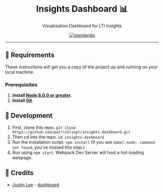 <h1 align="center">Insights Dashboard 📊</h1>
<p align="center">
  Visualization Dashboard for LTI Insights
</p>
<p align="center">
  <a href="https://standardjs.com">
    <img src="https://img.shields.io/badge/code_style-standard-brightgreen.svg"
      alt="standardjs" />
  </a>
</p>

---

## 🚩 Requirements

These instructions will get you a copy of the project up and running on your local machine.

### Prerequisites

1. **Install [Node 8.0.0 or greater](https://nodejs.org)**.
2. **Install [Git](https://git-scm.com/downloads)**.

## 🚧 Development

1. First, clone this repo. `git clone https://github.com/patricklinpl/insights-dashboard.git`
2. Then cd into the repo. `cd insights-dashboard`
3. Run the installation script. `npm install` (If you see `babel-node: command not found`, you've missed this step.)
4. Run using `npm start`. Webpack Dev Server will host a hot-loading webpage.

## 👏 Credits 
- [Justin Lee](https://github.com/justin0022) - [dashboard](https://github.com/justin0022/dashboard)